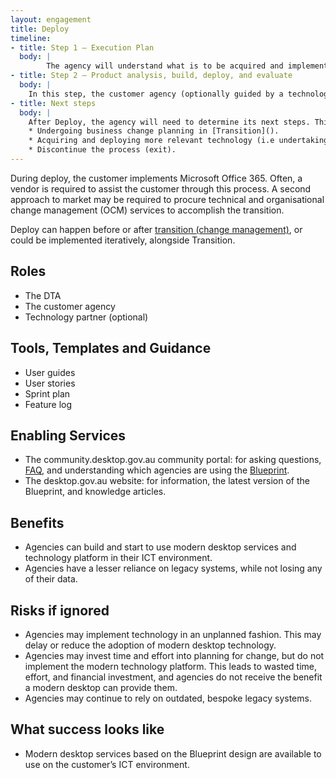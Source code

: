 ```yaml
--- 
layout: engagement 
title: Deploy 
timeline: 
- title: Step 1 – Execution Plan
  body: | 
        The agency will understand what is to be acquired and implemented in their ICT environment.  
- title: Step 2 – Product analysis, build, deploy, and evaluate 
  body: | 
    In this step, the customer agency (optionally guided by a technology partner) will design, install, and deploy products onto the ICT environment. This may be done using an agile approach and 'sprints', whereby M365 technology capability is rolled out in a series of sprints.  
- title: Next steps  
  body: | 
    After Deploy, the agency will need to determine its next steps. This may include, for example: 
    * Undergoing business change planning in [Transition]().  
    * Acquiring and deploying more relevant technology (i.e undertaking Deploy again and implementing more features). 
    * Discontinue the process (exit).  
--- 
```

During deploy, the customer implements Microsoft Office 365. Often, a vendor is required to assist the customer through this process.  A second approach to market may be required to procure technical and organisational change management (OCM) services to accomplish the transition.  

Deploy can happen before or after [transition (change management)](), or could be implemented iteratively, alongside Transition. 

## Roles 

* The DTA
* The customer agency
* Technology partner (optional) 

## Tools, Templates and Guidance 

* User guides 
* User stories 
* Sprint plan 
* Feature log 

## Enabling Services 

* The community.desktop.gov.au community portal: for asking questions, [FAQ](/faq.md), and understanding which agencies are using the [Blueprint](/blueprint).  
* The desktop.gov.au website: for information, the latest version of the Blueprint, and knowledge articles. 

## Benefits 

* Agencies can build and start to use modern desktop services and technology platform in their ICT environment. 
* Agencies have a lesser reliance on legacy systems, while not losing any of their data. 

## Risks if ignored 

* Agencies may implement technology in an unplanned fashion. This may delay or reduce the adoption of modern desktop technology.   
* Agencies may invest time and effort into planning for change, but do not implement the modern technology platform. This leads to wasted time, effort, and financial investment, and agencies do not receive the benefit a modern desktop can provide them.    
* Agencies may continue to rely on outdated, bespoke legacy systems.  

## What success looks like  

* Modern desktop services based on the Blueprint design are available to use on the customer’s ICT environment.  
